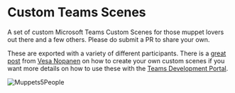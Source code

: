 # Custom Teams Scenes
A set of custom Microsoft Teams Custom Scenes for those muppet lovers out there and a few others. Please do submit a PR to share your own.

These are exported with a variety of different participants. There is a [great post](https://myteamsday.com/2021/05/25/scenes/) from [Vesa Nopanen](https://twitter.com/vesanopanen) on how to create your own custom scenes if you want more details on how to use these with the [Teams Development Portal](https://dev.teams.microsoft.com/scenes).

![Muppets5People](https://user-images.githubusercontent.com/7413090/131568880-745c99b4-478a-473d-b7ca-47e362c30957.jpeg)

